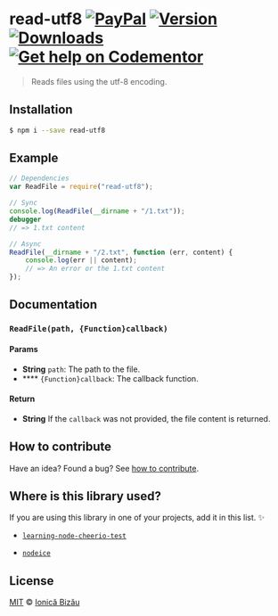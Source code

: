 # read-utf8 [![PayPal](https://img.shields.io/badge/%24-paypal-f39c12.svg)][paypal-donations] [![Version](https://img.shields.io/npm/v/read-utf8.svg)](https://www.npmjs.com/package/read-utf8) [![Downloads](https://img.shields.io/npm/dt/read-utf8.svg)](https://www.npmjs.com/package/read-utf8) [![Get help on Codementor](https://cdn.codementor.io/badges/get_help_github.svg)](https://www.codementor.io/johnnyb?utm_source=github&utm_medium=button&utm_term=johnnyb&utm_campaign=github)

> Reads files using the utf-8 encoding.

## Installation

```sh
$ npm i --save read-utf8
```

## Example

```js
// Dependencies
var ReadFile = require("read-utf8");

// Sync
console.log(ReadFile(__dirname + "/1.txt"));
debugger
// => 1.txt content

// Async
ReadFile(__dirname + "/2.txt", function (err, content) {
    console.log(err || content);
    // => An error or the 1.txt content
});
```

## Documentation

### `ReadFile(path, {Function}callback)`

#### Params
- **String** `path`: The path to the file.
- **** `{Function}callback`: The callback function.

#### Return
- **String** If the `callback` was not provided, the file content is returned.

## How to contribute
Have an idea? Found a bug? See [how to contribute][contributing].

## Where is this library used?
If you are using this library in one of your projects, add it in this list. :sparkles:

 - [`learning-node-cheerio-test`](https://github.com/IonicaBizau/learning-nodejs#readme)

 - [`nodeice`](https://github.com/IonicaBizau/nodeice)

## License

[MIT][license] © [Ionică Bizău][website]

[paypal-donations]: https://www.paypal.com/cgi-bin/webscr?cmd=_s-xclick&hosted_button_id=RVXDDLKKLQRJW
[donate-now]: http://i.imgur.com/6cMbHOC.png

[license]: http://showalicense.com/?fullname=Ionic%C4%83%20Biz%C4%83u%20%3Cbizauionica%40gmail.com%3E%20(http%3A%2F%2Fionicabizau.net)&year=2015#license-mit
[website]: http://ionicabizau.net
[contributing]: /CONTRIBUTING.md
[docs]: /DOCUMENTATION.md
